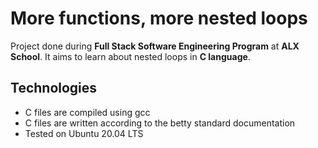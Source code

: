 # More functions, more nested loops

Project done during **Full Stack Software Engineering Program** at **ALX School**. It aims to learn about nested loops in **C language**.

## Technologies
* C files are compiled using gcc
* C files are written according to the betty standard documentation
* Tested on Ubuntu 20.04 LTS

